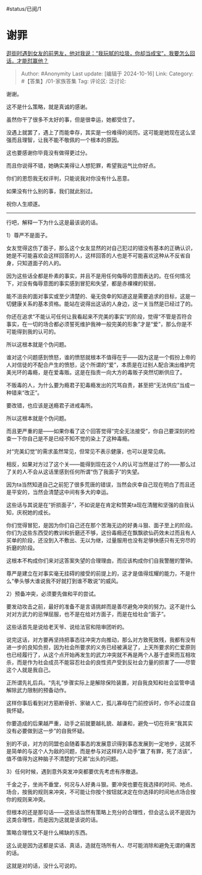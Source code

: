 #status/已阅/1

# 谢罪

[逛街时遇到女友的前男友，他对我说：“我玩腻的垃圾，你却当成宝”，我要怎么回话，才能怼赢他？](https://www.zhihu.com/question/665887718/answer/6313481638)

> Author: #Anonymity
> Last update: [编辑于 2024-10-16]
> Link:
> Category: #【答集】/01-家族答集
> Tag:
> 评论区:
> 泛讨论:

谢谢。

这不是什么策略，就是真诚的感谢。

虽然你干了很多不太好的事，但是很幸运，她都受住了。

没遇上就罢了，遇上了而能幸存，其实是一份难得的阅历。这可能是她现在这么坚强而且理智，让我不能不敬佩的一个根本的原因。

这也要感谢你毕竟没有做得更过分。

而且你说得不错，她确实美得让人想犯罪，希望我运气比你好点。

你们的恩怨我无权评判，只能说我对你没有什么恶意。

如果没有什么别的事，我们就此别过。

祝你人生顺遂。

--------------------

行吧，解释一下为什么这是最该说的话。

1）尊严不是面子。

女友觉得这伤了面子，那么这个女友显然的对自己犯过的错没有基本的正确认识，她是不可能喜欢会这样回答的人，这样回答的人也是不可能喜欢这种从不反省自身，只知道面子的人的。

因为这些话全都是朴素的事实，并且不是用任何侮辱的意图表达的。在任何情况下，对没有侮辱意图的事实感到冒犯和失望，都是赤裸裸的软弱，

能不沮丧的面对事实或至少清楚的、毫无侥幸的知道这是需要追求的目标，这是一切健康关系的基本资格。能站在说得出这话的人身边，这一关当然是已经过了的。

你还在追求“不能认可任何让我看起来不完美的事实”的阶段，觉得“不管是否符合事实，在一切的场合都必须誓死维护我神一般完美的形象”才是“爱”，那么你是不可能得到我的认可的。

所以这根本就是个伪问题。

谁对这个问题感到愤怒，谁的愤怒就根本不值得在乎——因为这是一个假扮上帝的人对信徒的不配合产生的愤怒，这个所谓的“爱”，本质是在过别人配合演出维护完美光环的毒瘾，是在爱毒贩。这是在指责一向大方的毒贩子突然切断供应了。

不贩毒的人，为什么要为瘾君子犯毒瘾发出的咒骂自责，甚至把“无法供应”当成一种错来“改正”。

要改错，也应该是送瘾君子进戒毒所。

所以这根本就是个伪问题。

而且更严重的是——如果你看了这个回答觉得“完全无法接受”，你自己要深刻的检查一下你自己是不是已经不知不觉的染上了这种毒瘾。

对“完美幻觉”的需求虽然常见，但常见不表示健康，也可以是常见病。

相反，如果对方过了这个关——能得到现在这个人的认可当然是过了的——那么过了关的人不会从这话里感到任何所谓“伤了我面子”的失望。

因为ta当然知道自己之前犯了很多荒唐的错误，当然会庆幸自己现在明白了而且还是平安的，当然会清楚这中间有多大的幸运。

这些话与其说是在“折损面子”，不如说是在肯定和赞美ta现在清醒和坚强的自我认知，庆祝她的成长。

你们觉得冒犯，是因为你们自己还在那个苦海无边的好勇斗狠、面子至上的阶段。你们为这些东西受的教训和折磨还不够，这份毒瘾还在飘飘欲仙药效未过而且有人买单的阶段，还没到入不敷出、无以为继，过量服用也没有足够快感只有无穷尽的折磨的阶段。

这根本不构成你们来对这答案失望的合理理由，而应该构成你们自我警醒的警钟。

尊严是建立在对事实毫无挂碍的接受的前提上的，这才是值得炫耀的能力，不是什么“拳头够大谁说我不好就打到谁不敢说”的威风。

2）预备冲突，必须要先做和平的尝试。

要发动攻击之前，最好的准备不是言语挑衅而是善尽避免冲突的努力。这不是什么对对方武力的忌惮屈服，也不是在给对方面子，而是在给社会“面子”。

这些话首先是说给老天爷、说给法官和陪审团听的。

说完这话，对方要再坚持把事态往冲突方向推动，那么对方致死致残，我都有没有进一步的良知负担，因为社会所要求的义务已经被满足了，上天所要求的仁爱原则也已经履行了，从这个点开始再发生的武力冲突就不再是两个人基于虚荣而互相攻杀，而是作为社会成员不能容忍社会的良性资产受到反社会力量的损害了——尽管这个人就是我自己。

正所谓先礼后兵。“先礼”步骤实际上是解除保险装置，对自我良知和社会监管申请解除武力限制的预备动作。

这样你事后看到对方筋断骨折、家破人亡，孤儿寡母在门前控诉时，你不必过度自我怀疑。

你要造成的后果越严重，动手之前就要越礼貌、越谦和，避免一切在将来“我其实没有必要做到这一步”的自我怀疑。

别的不谈，对方的同盟也会随着事态的发展意识得到事态发展到一定地步，这就不是简单的与这个人为敌的问题，而是参与对这样的人动手“赢了有罪，死了活该”，值不值得为这种脑子不清楚的“兄弟”出头的问题。

3）任何时候，遇到意外突发冲突都要优先考虑有序撤退。

千金之子，坐尚不垂堂，何况与人好勇斗狠。要冲突也要在我选择的时间、地点、场合，按我的规则来冲突，不可能让你按个按钮就决定在你选择的时间地点场合按你的规则来冲突。

但根本的还是那句话——这些话当然有策略上充分的合理性，但会这么说不是因为这类合理性，而是因为这就是该说的话。

策略合理性又不是什么稀缺的东西。

这么说是因为这都是实话、真话，造就在场所有人、尽可能消除和避免无谓的痛苦的话。

这就是对的话，没什么可说的。
